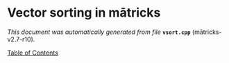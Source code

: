 
# Vector sorting in mātricks
_This document was automatically generated from file_ **`vsort.cpp`** (mātricks-v2.7-r10).


[Table of Contents](README.md)
